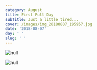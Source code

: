 ```yaml
---
category: August
title: First Full Day
subTitle: Just a little tired...
cover: /images/img_20180807_195957.jpg
date: '2018-08-07'
day: ' '
slug: ' '
---
```

![null](/images/img_20180807_195957.jpg)

![null](/images/img_20180807_162041-1-.jpg)
